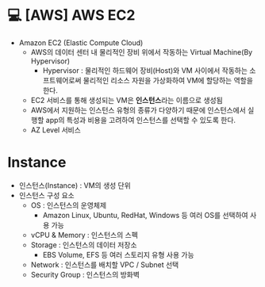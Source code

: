 💻 [AWS] AWS EC2
================
* Amazon EC2 (Elastic Compute Cloud)
  * AWS의 데이터 센터 내 물리적인 장비 위에서 작동하는 Virtual Machine(By Hypervisor)
    * Hypervisor : 물리적인 하드웨어 장비(Host)와 VM 사이에서 작동하는 소프트웨어로써 물리적인 리소스 자원을 가상화하여 VM에 할당하는 역할을 한다.
  * EC2 서비스를 통해 생성되는 VM은 **인스턴스**라는 이름으로 생성됨
  * AWS에서 지원하는 인스턴스 유형의 종류가 다양하기 때문에 인스턴스에서 실행할 app의 특성과 비용을 고려하여 인스턴스를 선택할 수 있도록 한다.
  * AZ Level 서비스

# Instance
* 인스턴스(Instance) : VM의 생성 단위
* 인스턴스 구성 요소
  * OS : 인스턴스의 운영체제
    * Amazon Linux, Ubuntu, RedHat, Windows 등 여러 OS를 선택하여 사용 가능
  * vCPU & Memory : 인스턴스의 스펙
  * Storage : 인스턴스의 데이터 저장소
    * EBS Volume, EFS 등 여러 스토리지 유형 사용 가능
  * Network : 인스턴스를 배치할 VPC / Subnet 선택
  * Security Group : 인스턴스의 방화벽